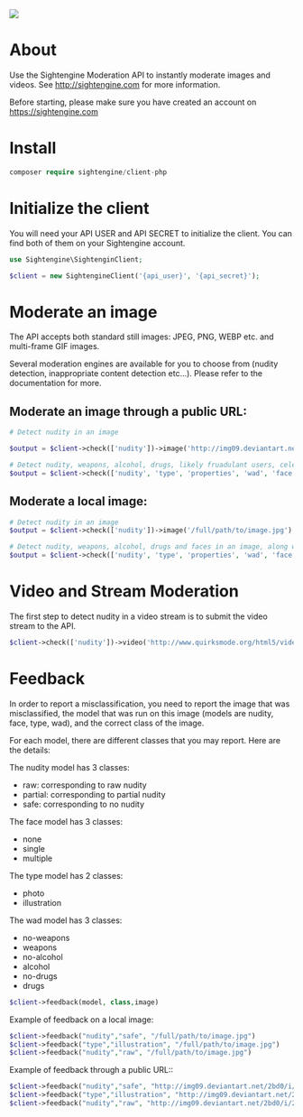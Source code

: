   <a href="https://travis-ci.org/Sightengine/client-php">
   <img src="https://travis-ci.org/Sightengine/client-php.svg?branch=master">
  </a>

# About

Use the Sightengine Moderation API to instantly moderate images and videos. See http://sightengine.com for more information.

Before starting, please make sure you have created an account on https://sightengine.com

# Install

```php
composer require sightengine/client-php
```

# Initialize the client

You will need your API USER and API SECRET to initialize the client. You can find both of them on your Sightengine account.
```php
use Sightengine\SightenginClient;

$client = new SightengineClient('{api_user}', '{api_secret}');
```

# Moderate an image

The API accepts both standard still images: JPEG, PNG, WEBP etc. and multi-frame GIF images.

Several moderation engines are available for you to choose from (nudity detection, inappropriate content detection etc...). Please refer to the documentation for more.

## Moderate an image through a public URL:

```php
# Detect nudity in an image

$output = $client->check(['nudity'])->image('http://img09.deviantart.net/2bd0/i/2009/276/c/9/magic_forrest_wallpaper_by_goergen.jpg')

# Detect nudity, weapons, alcohol, drugs, likely fruadulant users, celebrities and faces in an image, along with image properties and type
$output = $client->check(['nudity', 'type', 'properties', 'wad', 'face', 'scam', 'celebrity'])->image('http://img09.deviantart.net/2bd0/i/2009/276/c/9/magic_forrest_wallpaper_by_goergen.jpg')
```

## Moderate a local image:
```php
# Detect nudity in an image
$output = $client->check(['nudity'])->image('/full/path/to/image.jpg')

# Detect nudity, weapons, alcohol, drugs and faces in an image, along with image properties and type
$output = $client->check(['nudity', 'type', 'properties', 'wad', 'face'])->image('/full/path/to/image.jpg')
```

# Video and Stream Moderation
The first step to detect nudity in a video stream is to submit the video stream to the API.

```php
$client->check(['nudity'])->video('http://www.quirksmode.org/html5/videos/big_buck_bunny.webm', 'https://example.com/yourcallback')
```

# Feedback
In order to report a misclassification, you need to report the image that was misclassified, the model that was run on this image (models are nudity, face, type, wad), and the correct class of the image.

For each model, there are different classes that you may report. Here are the details:

The nudity model has 3 classes:
 * raw: corresponding to raw nudity
 * partial: corresponding to partial nudity
 * safe: corresponding to no nudity

The face model has 3 classes:
 * none
 * single
 * multiple
 
The type model has 2 classes:
* photo
* illustration

The wad model has 3 classes:
* no-weapons
* weapons
* no-alcohol
* alcohol
* no-drugs
* drugs
 
```php
$client->feedback(model, class,image)
```
Example of feedback on a local image:
```php
$client->feedback("nudity","safe", "/full/path/to/image.jpg")
$client->feedback("type","illustration", "/full/path/to/image.jpg")
$client->feedback("nudity","raw", "/full/path/to/image.jpg")
```
Example of feedback through a public URL::
```php
$client->feedback("nudity","safe", "http://img09.deviantart.net/2bd0/i/2009/276/c/9/magic_forrest_wallpaper_by_goergen.jpg")
$client->feedback("type","illustration", "http://img09.deviantart.net/2bd0/i/2009/276/c/9/magic_forrest_wallpaper_by_goergen.jpg")
$client->feedback("nudity","raw", "http://img09.deviantart.net/2bd0/i/2009/276/c/9/magic_forrest_wallpaper_by_goergen.jpg")
```
